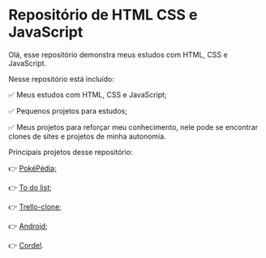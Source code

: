 # Repositório de HTML CSS e JavaScript

 Olá, esse repositório demonstra meus estudos com HTML, CSS e JavaScript.

 Nesse repositório está incluído:

 :white_check_mark: Meus estudos com HTML, CSS e JavaScript;

 :white_check_mark: Pequenos projetos para estudos;

 :white_check_mark: Meus projetos para reforçar meu conhecimento, nele pode se encontrar clones de sites e projetos de minha autonomia.

Principais projetos desse repositório:

:point_right: [PokéPédia;](https://joaopedromouramendes.github.io/first-time-html-css-javascript/projetos/pokepedia/)

:point_right: [To do list](https://joaopedromouramendes.github.io/first-time-html-css-javascript/projetos/to-do-list/);

:point_right: [Trello-clone](https://joaopedromouramendes.github.io/first-time-html-css-javascript/projetos/trello-clone/);

:point_right: [Android](https://joaopedromouramendes.github.io/first-time-html-css-javascript/projetos/android/android.html);

:point_right: [Cordel](https://joaopedromouramendes.github.io/first-time-html-css-javascript/projetos/cordel/cordel-milton-duarte.html).
